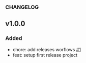 
### CHANGELOG

## v1.0.0

### Added

-  chore: add releases worflows [#1](https://github.com/erickmaria/sunch/pull/1)
-  feat: setup first release project 